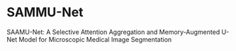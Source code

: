 # SAMMU-Net
SAAMU-Net: A Selective Attention Aggregation and Memory-Augmented U-Net Model for Microscopic Medical Image Segmentation
